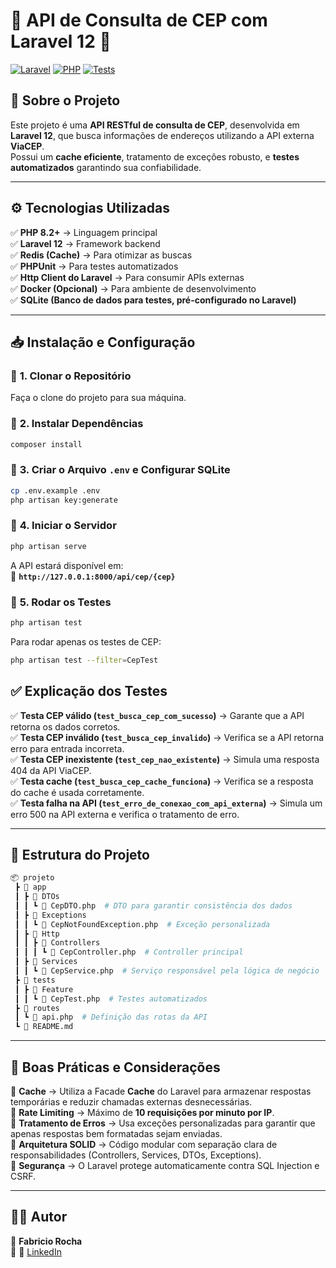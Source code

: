 # 📌 API de Consulta de CEP com Laravel 12 🚀

[![Laravel](https://img.shields.io/badge/Laravel-12-red)](https://laravel.com)
[![PHP](https://img.shields.io/badge/PHP-8.2-blue)](https://www.php.net/)
[![Tests](https://github.com/seu-repositorio/workflows/Tests/badge.svg)](https://github.com/seu-repositorio/actions)

## 📖 Sobre o Projeto

Este projeto é uma **API RESTful de consulta de CEP**, desenvolvida em **Laravel 12**, que busca informações de endereços utilizando a API externa **ViaCEP**.  
Possui um **cache eficiente**, tratamento de exceções robusto, e **testes automatizados** garantindo sua confiabilidade.

---

## ⚙️ Tecnologias Utilizadas

✅ **PHP 8.2+** → Linguagem principal  
✅ **Laravel 12** → Framework backend  
✅ **Redis (Cache)** → Para otimizar as buscas  
✅ **PHPUnit** → Para testes automatizados  
✅ **Http Client do Laravel** → Para consumir APIs externas  
✅ **Docker (Opcional)** → Para ambiente de desenvolvimento  
✅ **SQLite (Banco de dados para testes, pré-configurado no Laravel)**

---

## 📥 Instalação e Configuração

### 🔹 **1. Clonar o Repositório**
Faça o clone do projeto para sua máquina.

### 🔹 **2. Instalar Dependências**
```sh
composer install
```

### 🔹 **3. Criar o Arquivo `.env` e Configurar SQLite**
```sh
cp .env.example .env
php artisan key:generate
```

### 🔹 **4. Iniciar o Servidor**
```sh
php artisan serve
```

A API estará disponível em:  
📌 **`http://127.0.0.1:8000/api/cep/{cep}`**

### 🔹 **5. Rodar os Testes**
```sh
php artisan test
```
Para rodar apenas os testes de CEP:
```sh
php artisan test --filter=CepTest
```

## ✅ Explicação dos Testes

✅ **Testa CEP válido (`test_busca_cep_com_sucesso`)** → Garante que a API retorna os dados corretos.  
✅ **Testa CEP inválido (`test_busca_cep_invalido`)** → Verifica se a API retorna erro para entrada incorreta.  
✅ **Testa CEP inexistente (`test_cep_nao_existente`)** → Simula uma resposta 404 da API ViaCEP.  
✅ **Testa cache (`test_busca_cep_cache_funciona`)** → Verifica se a resposta do cache é usada corretamente.  
✅ **Testa falha na API (`test_erro_de_conexao_com_api_externa`)** → Simula um erro 500 na API externa e verifica o tratamento de erro.

---


## 📂 Estrutura do Projeto

```sh
📦 projeto
 ┣ 📂 app
 ┃ ┣ 📂 DTOs
 ┃ ┃ ┗ 📜 CepDTO.php  # DTO para garantir consistência dos dados
 ┃ ┣ 📂 Exceptions
 ┃ ┃ ┗ 📜 CepNotFoundException.php  # Exceção personalizada
 ┃ ┣ 📂 Http
 ┃ ┃ ┣ 📂 Controllers
 ┃ ┃ ┃ ┗ 📜 CepController.php  # Controller principal
 ┃ ┣ 📂 Services
 ┃ ┃ ┗ 📜 CepService.php  # Serviço responsável pela lógica de negócio
 ┣ 📂 tests
 ┃ ┣ 📂 Feature
 ┃ ┃ ┗ 📜 CepTest.php  # Testes automatizados
 ┣ 📂 routes
 ┃ ┗ 📜 api.php  # Definição das rotas da API
 ┗ 📜 README.md
```

---

## 📌 Boas Práticas e Considerações

📌 **Cache** → Utiliza a Facade **Cache** do Laravel para armazenar respostas temporárias e reduzir chamadas externas desnecessárias.  
📌 **Rate Limiting** → Máximo de **10 requisições por minuto por IP**.  
📌 **Tratamento de Erros** → Usa exceções personalizadas para garantir que apenas respostas bem formatadas sejam enviadas.  
📌 **Arquitetura SOLID** → Código modular com separação clara de responsabilidades (Controllers, Services, DTOs, Exceptions).   
📌 **Segurança** → O Laravel protege automaticamente contra SQL Injection e CSRF.

---

## 👨‍💻 Autor

🔹 **Fabricio Rocha**  
🔹 💼 [LinkedIn](https://www.linkedin.com/in/fabricio-v-rocha/)
